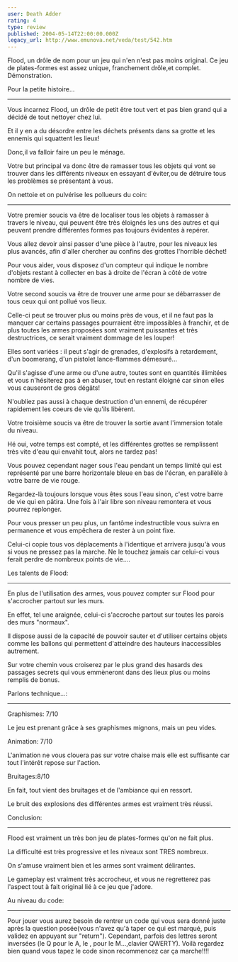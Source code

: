 ```yaml
---
user: Death Adder
rating: 4
type: review
published: 2004-05-14T22:00:00.000Z
legacy_url: http://www.emunova.net/veda/test/542.htm
---
```

Flood, un drôle de nom pour un jeu qui n'en n'est pas moins original. Ce jeu de plates-formes est assez unique, franchement drôle,et complet. Démonstration.  

  

  

Pour la petite histoire...  

------------------------------  

Vous incarnez Flood, un drôle de petit être tout vert et pas bien grand qui a décidé de tout nettoyer chez lui.   

Et il y en a du désordre entre les déchets présents dans sa grotte et les ennemis qui squattent les lieux!   

Donc,il va falloir faire un peu le ménage.  

Votre but principal va donc être de ramasser tous les objets qui vont se trouver dans les différents niveaux en essayant d'éviter,ou de détruire tous les problèmes se présentant à vous.  

  

  

On nettoie et on pulvérise les pollueurs du coin:  

-----------------------------------------------------------  

Votre premier soucis va être de localiser tous les objets à ramasser à travers le niveau, qui peuvent être très éloignés les uns des autres et qui peuvent prendre différentes formes pas toujours évidentes à repérer.   

Vous allez devoir ainsi passer d'une pièce à l'autre, pour les niveaux les plus avancés, afin d'aller chercher au confins des grottes l'horrible déchet!   

Pour vous aider, vous disposez d'un compteur qui indique le nombre d'objets restant à collecter en bas à droite de l'écran à côté de votre nombre de vies.  

  

Votre second soucis va être de trouver une arme pour se débarrasser de tous ceux qui ont pollué vos lieux.   

Celle-ci peut se trouver plus ou moins près de vous, et il ne faut pas la manquer car certains passages pourraient être impossibles à franchir, et de plus toutes les armes proposées sont vraiment puissantes et très destructrices, ce serait vraiment dommage de les louper!   

Elles sont variées : il peut s'agir de grenades, d'explosifs à retardement, d'un boomerang, d'un pistolet lance-flammes démesuré...   

Qu'il s'agisse d'une arme ou d'une autre, toutes sont en quantités illimitées et vous n'hésiterez pas à en abuser, tout en restant éloigné car sinon elles vous causeront de gros dégâts!   

N'oubliez pas aussi à chaque destruction d'un ennemi, de récupérer rapidement les coeurs de vie qu'ils libèrent.  

  

Votre troisième soucis va être de trouver la sortie avant l'immersion totale du niveau.   

Hé oui, votre temps est compté, et les différentes grottes se remplissent très vite d'eau qui envahit tout, alors ne tardez pas!   

Vous pouvez cependant nager sous l'eau pendant un temps limité qui est représenté par une barre horizontale bleue en bas de l'écran, en parallèle à votre barre de vie rouge.   

Regardez-là toujours lorsque vous êtes sous l'eau sinon, c'est votre barre de vie qui en pâtira. Une fois à l'air libre son niveau remontera et vous pourrez replonger.  

Pour vous presser un peu plus, un fantôme indestructible vous suivra en permanence et vous empêchera de rester à un point fixe.   

Celui-ci copie tous vos déplacements à l'identique et arrivera jusqu'à vous si vous ne pressez pas la marche. Ne le touchez jamais car celui-ci vous ferait perdre de nombreux points de vie....  

  

  

Les talents de Flood:  

--------------------------  

En plus de l'utilisation des armes, vous pouvez compter sur Flood pour s'accrocher partout sur les murs.   

En effet, tel une araignée, celui-ci s'accroche partout sur toutes les parois des murs "normaux".   

Il dispose aussi de la capacité de pouvoir sauter et d'utiliser certains objets comme les ballons qui permettent d'atteindre des hauteurs inaccessibles autrement.  

Sur votre chemin vous croiserez par le plus grand des hasards des passages secrets qui vous emmèneront dans des lieux plus ou moins remplis de bonus.  

  

  

Parlons technique...:  

--------------------------  

Graphismes: 7/10  

Le jeu est prenant grâce à ses graphismes mignons, mais un peu vides.  

  

Animation: 7/10  

L'animation ne vous clouera pas sur votre chaise mais elle est suffisante car tout l'intérêt repose sur l'action.  

  

Bruitages:8/10  

En fait, tout vient des bruitages et de l'ambiance qui en ressort.   

Le bruit des explosions des différentes armes est vraiment très réussi.  

  

  

Conclusion:  

---------------  

Flood est vraiment un très bon jeu de plates-formes qu'on ne fait plus.   

La difficulté est très progressive et les niveaux sont TRES nombreux.  

On s'amuse vraiment bien et les armes sont vraiment délirantes.   

Le gameplay est vraiment très accrocheur, et vous ne regretterez pas l'aspect tout à fait original lié à ce jeu que j'adore.  

  

  

Au niveau du code:  

------------------------  

Pour jouer vous aurez besoin de rentrer un code qui vous sera donné juste après la question posée(vous n'avez qu'à taper ce qui est marqué, puis validez en appuyant sur "return"). Cependant, parfois des lettres seront inversées (le Q pour le A, le , pour le M...,clavier QWERTY). Voilà regardez bien quand vous tapez le code sinon recommencez car ça marche!!!!